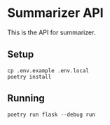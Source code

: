 # Summarizer API

This is the API for summarizer.

## Setup

```properties
cp .env.example .env.local
poetry install
```

## Running

```properties
poetry run flask --debug run
```
